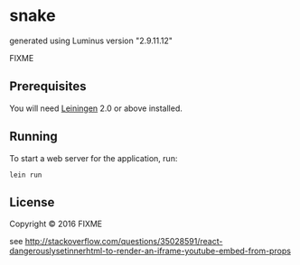 # snake

generated using Luminus version "2.9.11.12"

FIXME

## Prerequisites

You will need [Leiningen][1] 2.0 or above installed.

[1]: https://github.com/technomancy/leiningen

## Running

To start a web server for the application, run:

    lein run

## License

Copyright © 2016 FIXME

see http://stackoverflow.com/questions/35028591/react-dangerouslysetinnerhtml-to-render-an-iframe-youtube-embed-from-props
